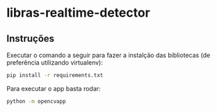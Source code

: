 # libras-realtime-detector

## Instruções

Executar o comando a seguir para fazer a instalção das bibliotecas (de preferência utilizando virtualenv):

```sh
pip install -r requirements.txt
```

Para executar o app basta rodar:

```sh
python -m opencvapp
```
